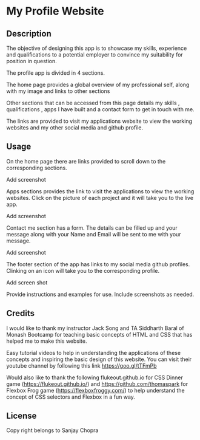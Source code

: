 # My Profile Website


## Description

The objective of designing this app is to showcase my skills, experience and qualifications to a potential employer to convince my suitability for position in question.

The profile app is divided in 4 sections. 

The home page provides a global overview of my professional self, along with my image and links to other sections

Other sections that can be accessed from this page details my skills , qualifications , apps I have built and a contact form to get in touch with me.

The links are provided to visit my applications website to view the working websites and my other social media and github profile.


## Usage

On the home page there are links provided to scroll down to the corresponding sections.

Add screenshot

Apps sections provides the link to visit the applications to view the working websites. Click on the picture of each project and it will take you to the live app.

Add screenshot

Contact me section has a form. The details can be filled up and your message along with your Name and Email will be sent to me with your message.

Add screenshot

The footer section of the app has links to my social media github profiles. Clinking on an icon will take you to the corresponding profile.

Add screen shot

Provide instructions and examples for use. Include screenshots as needed.

## Credits

I would like to thank my instructor Jack Song  and TA Siddharth Baral of Monash Bootcamp for teaching basic concepts of HTML and CSS that has helped me to make this website.

Easy tutorial videos to help in understanding the applications of these concepts and inspiring the basic design of this website.  You can visit their youtube channel by following this link https://goo.gl/tTFmPb 

Would also like to thank the following flukeout.github.io for CSS Dinner game (https://flukeout.github.io/) and https://github.com/thomaspark for Flexbox Frog game (https://flexboxfroggy.com/) to help understand the concept of CSS selectors and Flexbox in a fun way.




## License

Copy right belongs to Sanjay Chopra

